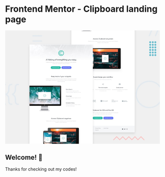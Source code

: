 # Frontend Mentor - Clipboard landing page

![Design preview for the Clipboard landing page coding challenge](./design/desktop-preview.jpg)

## Welcome! 👋

Thanks for checking out my codes!
